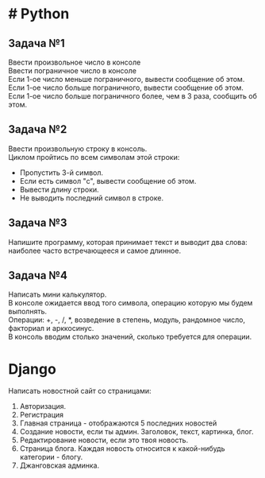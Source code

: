 # # Python
## Задача №1 </br> 
Ввести произвольное число в консоле </br>
Ввести пограничное число в консоле </br>
Если 1-ое число меньше пограничного, вывести сообщение об этом. </br>
Если 1-ое число больше пограничного, вывести сообщение об этом. </br>
Если 1-ое число больше пограничного более, чем в 3 раза, сообщить об этом.

## Задача №2 </br>
Ввести произвольную строку в консоль. </br>
Циклом пройтись по всем символам этой строки: </br>
* Пропустить 3-й символ. </br>
* Если есть символ "c", вывести сообщение об этом. </br>
* Вывести длину строки. </br>
* Не выводить последний символ в строке. </br>

## Задача №3 </br>
Напишите программу, которая принимает текст и выводит два слова: наиболее часто встречающееся и самое длинное.

## Задача №4 </br>
Написать мини калькулятор.</br>
В консоле ожидается ввод того символа, операцию которую мы будем выполнять.</br>
Операции: +, -, /, *, возведение в степень, модуль, рандомное число, факториал и
арккосинус.</br>
В консоль вводим столько значений, сколько требуется для операции.

# Django

Написать новостной сайт со страницами:
1. Авторизация.
2. Регистрация
3. Главная страница - отображаются 5 последних новостей
4. Создание новости, если ты админ. Заголовок, текст, картинка, блог.
5. Редактирование новости, если это твоя новость.
6. Страница блога. Каждая новость относится к какой-нибудь категории - блогу.
7. Джанговская админка.
